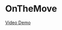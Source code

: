 OnTheMove
=========
[Video Demo](https://www.youtube.com/embed/videoseries?list=PL54gydE8eCCpzeSeFT7xXd2gQln5TDjyj&autoplay=1&rel=0&wmode=transparent)
